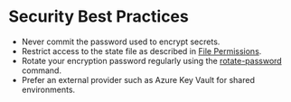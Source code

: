 # Security Best Practices

- Never commit the password used to encrypt secrets.
- Restrict access to the state file as described in [File Permissions](File-Permissions.md).
- Rotate your encryption password regularly using the [rotate-password](Rotate-Password.md) command.
- Prefer an external provider such as Azure Key Vault for shared environments.
